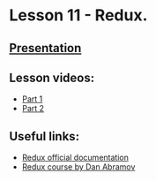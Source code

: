 # Lesson 11 - Redux.

## [Presentation](https://slides.com/aleh_lipski/deck-199132)
## Lesson videos:
* [Part 1](https://drive.google.com/file/d/1yYjIWkPFgn0WeZi5M1P5gZY5QetlEhLJ/view?usp=sharing)
* [Part 2](https://drive.google.com/file/d/102rUHq8uKxt_7WXFf6nLIfFiA64fiohf/view?usp=sharing)

## Useful links:
* [Redux official documentation](https://redux.js.org/)
* [Redux course by Dan Abramov](https://egghead.io/courses/getting-started-with-redux)